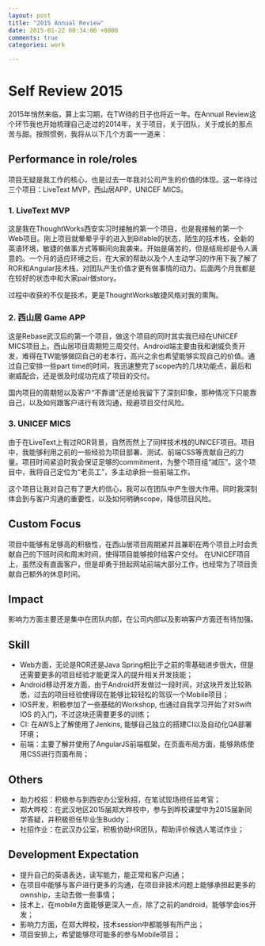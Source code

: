 ```yaml
---
layout: post
title: "2015 Annual Review"
date: 2015-01-22 00:34:06 +0800
comments: true
categories: work

---
```


# Self Review 2015

2015年悄然来临，算上实习期，在TW待的日子也将近一年。在Annual Review这个环节我也开始梳理自己走过的2014年，关于项目，关于团队，关于成长的那点苦与甜。按照惯例，我将从以下几个方面一一道来：

## Performance in role/roles

项目无疑是我工作的核心，也是过去一年我对公司产生的价值的体现。这一年待过三个项目：LiveText MVP，西山居APP，UNICEF MICS。

### 1. LiveText MVP

这是我在ThoughtWorks西安实习时接触的第一个项目，也是我接触的第一个Web项目。刚上项目就晕晕乎乎的进入到Billable的状态，陌生的技术栈，全新的英语环境，敏捷的做事方式等瞬间向我袭来。开始是痛苦的，但是结局却是令人满意的。一个月的适应环境之后，在大家的帮助以及个人主动学习的作用下我了解了ROR和Angular技术栈，对团队产生价值才更有做事情的动力。后面两个月我都是在较好的状态中和大家pair做story。

过程中收获的不仅是技术，更是ThoughtWorks敏捷风格对我的熏陶。

### 2. 西山居 Game APP

这是Rebase武汉后的第一个项目，做这个项目的同时其实我已经在UNICEF MICS项目上。西山居项目周期短三周交付。Android端主要由我和谢威负责开发，难得在TW能够做回自己的老本行，高兴之余也希望能够实现自己的价值。通过自己安排一些part time的时间，我迅速整完了scope内的几块功能点，最后和谢威配合，还是很及时成功完成了项目的交付。

国内项目的周期短以及客户“不靠谱”还是给我留下了深刻印象，那种情况下只能靠自己，以及如何跟客户进行有效沟通，规避项目交付风险。

### 3. UNICEF MICS 

由于在LiveText上有过ROR背景，自然而然上了同样技术栈的UNICEF项目。项目中，我能够利用之前的一些经验为项目部署、测试、前端CSS等贡献自己的力量。项目时间紧迫时我会保证足够的commitment，为整个项目组“减压”。这个项目中，我将自己定位为“老员工”，多主动承担一些前端工作。

这个项目让我对自己有了更大的信心，我可以在团队中产生很大作用。同时我深刻体会到与客户沟通的重要性，以及如何明确scope，降低项目风险。

## Custom Focus

项目中能够有足够高的积极性，在西山居项目周期紧并且兼职在两个项目上时会贡献自己的下班时间和周末时间，使得项目能够按时给客户交付。
在UNICEF项目上，虽然没有直面客户，但是却勇于担起网站前端大部分工作，也经常为了项目贡献自己额外的休息时间。

## Impact

影响力方面主要还是集中在团队内部，在公司内部以及影响客户方面还有待加强。

## Skill

* Web方面，无论是ROR还是Java Spring相比于之前的零基础进步很大，但是还需要更多的项目经验才能更深入的提升相关开发技能；
* Android移动开发方面，由于Android开发做过一段时间，对这块开发比较熟悉，过去的项目经验使得现在能够比较轻松的驾驭一个Mobile项目；
* IOS开发，积极参加了一些基础的Workshop, 也通过自我学习开始了对Swift IOS 的入门，不过这块还需要更多的训练；
* CI: 在AWS上了解使用了Jenkins, 能够自己独立的搭建CI以及自动化QA部署环境；
* 前端：主要了解并使用了AngularJS前端框架，在页面布局方面，能够熟练使用CSS进行页面布局；

## Others

* 助力校招：积极参与到西安办公室秋招，在笔试现场担任监考官；
* 郑大晔校：在武汉地区2015届郑大晔校中，参与到晔校课堂中为2015届新同学答疑，并积极担任毕业生Buddy；
* 社招作业：在武汉办公室，积极协助HR团队，帮助评价候选人笔试作业；

## Development Expectation

* 提升自己的英语表达，读写能力，能正常和客户沟通；
* 在项目中能够与客户进行更多的沟通，在项目非技术问题上能够承担起更多的ownship，主动去做一些事情；
* 技术上，在mobile方面能够更深入一点，除了之前的android，能够学会ios开发；
* 影响力方面，在郑大晔校，技术session中都能够有所产出；
* 项目安排上，希望能够尽可能多的参与Mobile项目；

